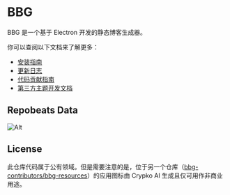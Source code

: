 # BBG

BBG 是一个基于 Electron 开发的静态博客生成器。

你可以查阅以下文档来了解更多：

- [安装指南](/zh-cn/user_guide/installation_guide.md)
- [更新日志](/zh-cn/CHANGELOG.md)
- [代码贡献指南](/zh-cn/developer-guide/CONTRIBUTING.md)
- [第三方主题开发文档](/zh-cn/developer-guide/theme.md)

## Repobeats Data

![Alt](https://repobeats.axiom.co/api/embed/2b43688cbf52e138e774f5c9909c3bac3893390a.svg "Repobeats analytics image")

## License

此仓库代码属于公有领域。但是需要注意的是，位于另一个仓库（[bbg-contributors/bbg-resources](https://github.com/bbg-contributors/bbg-resources)）的应用图标由 Crypko AI 生成且仅可用作非商业用途。
